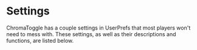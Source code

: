 # Settings

ChromaToggle has a couple settings in UserPrefs that most players won't need to mess with.  These settings, as well as their descriptions and functions, are listed below.  
